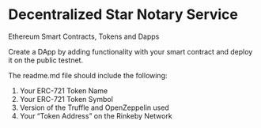 # Decentralized Star Notary Service

Ethereum Smart Contracts, Tokens and Dapps

Create a DApp by adding functionality with your smart contract and deploy it on the public testnet.

The readme.md file should include the following:

1) Your ERC-721 Token Name
2) Your ERC-721 Token Symbol
3) Version of the Truffle and OpenZeppelin used
4) Your “Token Address” on the Rinkeby Network

